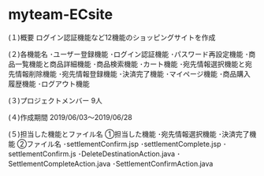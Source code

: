 # myteam-ECsite

(１)概要
ログイン認証機能など12機能のショッピングサイトを作成

(２)各機能名
･ユーザー登録機能
･ログイン認証機能
･パスワード再設定機能
･商品一覧機能と商品詳細機能
･商品検索機能
･カート機能
･宛先情報選択機能と宛先情報削除機能
･宛先情報登録機能
･決済完了機能
･マイページ機能
･商品購入履歴機能
･ログアウト機能

(３)プロジェクトメンバー
9人

(４)作成期間
2019/06/03～2019/06/28

(５)担当した機能とファイル名
①担当した機能
･宛先情報選択機能
･決済完了機能
②ファイル名
･settlementConfirm.jsp
･settlementComplete.jsp
･settlementConfirm.js
･DeleteDestinationAction.java
･SettlementCompleteAction.java
･SettlementConfirmAction.java
